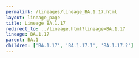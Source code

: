 ```yaml
---
permalink: /lineages/lineage_BA.1.17.html
layout: lineage_page
title: Lineage BA.1.17
redirect_to: ../lineage.html?lineage=BA.1.17
lineage: BA.1.17
parent: BA.1
children: ['BA.1.17', 'BA.1.17.1', 'BA.1.17.2']
---
```

